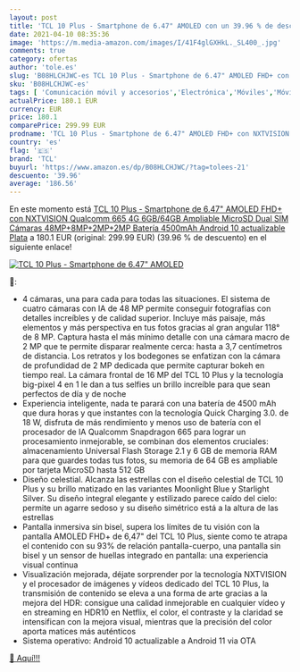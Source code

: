 ```yaml
---
layout: post
title: 'TCL 10 Plus - Smartphone de 6.47" AMOLED con un 39.96 % de descuento'
date: 2021-04-10 08:35:36
image: 'https://m.media-amazon.com/images/I/41F4glGXHkL._SL400_.jpg'
comments: true
category: ofertas
author: 'tole.es'
slug: 'B08HLCHJWC-es TCL 10 Plus - Smartphone de 6.47" AMOLED FHD+ con...'
sku: 'B08HLCHJWC-es'
tags: [ 'Comunicación móvil y accesorios','Electrónica','Móviles','Móviles y smartphones libres','android','tcl', ]
actualPrice: 180.1 EUR
currency: EUR
price: 180.1
comparePrice: 299.99 EUR
prodname: 'TCL 10 Plus - Smartphone de 6.47" AMOLED FHD+ con NXTVISION  Qualcomm 665 4G  6GB/64GB Ampliable MicroSD  Dual SIM  Cámaras 48MP+8MP+2MP+2MP  Batería 4500mAh  Android 10 actualizable  Plata'
country: 'es'
flag: '🇪🇸'
brand: 'TCL'
buyurl: 'https://www.amazon.es/dp/B08HLCHJWC/?tag=tolees-21'
descuento: '39.96'
average: '186.56'
---
```


En este momento está [TCL 10 Plus - Smartphone de 6.47" AMOLED FHD+ con NXTVISION  Qualcomm 665 4G  6GB/64GB Ampliable MicroSD  Dual SIM  Cámaras 48MP+8MP+2MP+2MP  Batería 4500mAh  Android 10 actualizable  Plata](https://www.amazon.es/dp/B08HLCHJWC/?tag=tolees-21) a 180.1 EUR (original: 299.99 EUR) (39.96 %  de descuento) en el siguiente enlace!

[![TCL 10 Plus - Smartphone de 6.47" AMOLED](https://m.media-amazon.com/images/I/41F4glGXHkL._SL400_.jpg)](https://www.amazon.es/dp/B08HLCHJWC/?tag=tolees-21)

🔎:

- 4 cámaras, una para cada para todas las situaciones. El sistema de cuatro cámaras con IA de 48 MP permite conseguir fotografías con detalles increíbles y de calidad superior. Incluye más paisaje, más elementos y más perspectiva en tus fotos gracias al gran angular 118° de 8 MP. Captura hasta el más mínimo detalle con una cámara macro de 2 MP que te permite disparar realmente cerca: hasta a 3,7 centímetros de distancia. Los retratos y los bodegones se enfatizan con la cámara de profundidad de 2 MP dedicada que permite capturar bokeh en tiempo real. La cámara frontal de 16 MP del TCL 10 Plus y la tecnología big-pixel 4 en 1 le dan a tus selfies un brillo increíble para que sean perfectos de día y de noche
- Experiencia inteligente, nada te parará con una batería de 4500 mAh que dura horas y que instantes con la tecnología Quick Charging 3.0. de 18 W, disfruta de más rendimiento y menos uso de batería con el procesador de IA Qualcomm Snapdragon 665 para lograr un procesamiento inmejorable, se combinan dos elementos cruciales: almacenamiento Universal Flash Storage 2.1 y 6 GB de memoria RAM para que guardes todas tus fotos, su memoria de 64 GB es ampliable por tarjeta MicroSD hasta 512 GB
- Diseño celestial. Alcanza las estrellas con el diseño celestial de TCL 10 Plus y su brillo matizado en las variantes Moonlight Blue y Starlight Silver. Su diseño integral elegante y estilizado parece caído del cielo: permite un agarre sedoso y su diseño simétrico está a la altura de las estrellas
- Pantalla inmersiva sin bisel, supera los límites de tu visión con la pantalla AMOLED FHD+ de 6,47" del TCL 10 Plus, siente como te atrapa el contenido con su 93% de relación pantalla-cuerpo, una pantalla sin bisel y un sensor de huellas integrado en pantalla: una experiencia visual continua
- Visualización mejorada, déjate sorprender por la tecnología NXTVISION y el procesador de imágenes y vídeos dedicado del TCL 10 Plus, la transmisión de contenido se eleva a una forma de arte gracias a la mejora del HDR: consigue una calidad inmejorable en cualquier vídeo y en streaming en HDR10 en Netflix, el color, el contraste y la claridad se intensifican con la mejora visual, mientras que la precisión del color aporta matices más auténticos
- Sistema operativo: Android 10 actualizable a Android 11 via OTA

[🛒 Aquí!!!](https://www.amazon.es/dp/B08HLCHJWC/?tag=tolees-21)
